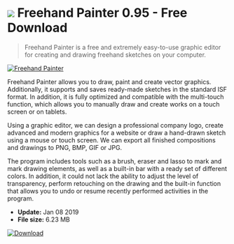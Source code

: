 # ![](https://cdn.softexe.net/static/icon/d/freehand-painter-9349.jpg) Freehand Painter 0.95 - Free Download

> Freehand Painter is a free and extremely easy-to-use graphic editor for creating and drawing freehand sketches on your computer.

[![Freehand Painter](https:https://tse1.mm.bing.net/th?id=OIP.4Bm0g2-WjR_h-VYy8Z0lqwHaED&pid=Api)](https://softexe.net/win/multimedia/graphics-editors/freehand-painter:acda.html)

Freehand Painter allows you to draw, paint and create vector graphics. Additionally, it supports and saves ready-made sketches in the standard ISF format. In addition, it is fully optimized and compatible with the multi-touch function, which allows you to manually draw and create works on a touch screen or on tablets. 
 
 
 Using a graphic editor, we can design a professional company logo, create advanced and modern graphics for a website or draw a hand-drawn sketch using a mouse or touch screen. We can export all finished compositions and drawings to PNG, BMP, GIF or JPG.
 
 
 The program includes tools such as a brush, eraser and lasso to mark and mark drawing elements, as well as a built-in bar with a ready set of different colors. In addition, it could not lack the ability to adjust the level of transparency, perform retouching on the drawing and the built-in function that allows you to undo or resume recently performed activities in the program.


- **Update:** Jan 08 2019
- **File size:** 6.23 MB

[![Download](https://cdn.softexe.net/static/img/download.png)](https://softexe.net/win/multimedia/graphics-editors/freehand-painter:acda.html)

